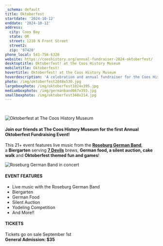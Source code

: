 ```yaml
---
_schema: default
title: Oktoberfest
startdate: '2024-10-12'
enddate: '2024-10-12'
address:
  city: Coos Bay
  state: OR
  street: 1210 N Front Street
  street2:
  zip: '97420'
phone_local: 541-756-6320
website: https://cooshistory.org/annual-fundraiser-2024-oktoberfest/
desktoptitle: Oktoberfest! at the Coos History Museum
mobiletitle: Oktoberfest!
hovertitle: Oktoberfest! at the Coos History Museum
hoverdescription: 'A celebration and annual fundraiser for the Coos History Museum '
photo: /img/oktoberfest2048x530.jpg
largeboxphoto: /img/oktoberfest1024x395.jpg
mediumboxphoto: /img/germanband667x355.jpg
smallboxphoto: /img/oktoberfest340x214.jpg
---
```

&nbsp;

![Oktoberfest at The Coos History Museum](/img/oktoberfestlogo.jpg "Oktoberfest at The Coos History Museum")

#### Join our friends at The Coos History Museum for the first Annual Oktoberfest Fundraising Event!

This 21+ event features live&nbsp;music&nbsp;from the&nbsp;<a href="https://www.facebook.com/roseburggermanband" target="_blank" rel="noopener"><strong>Roseburg German Band</strong></a>, a&nbsp;**Biergarten**&nbsp;serving&nbsp;<a href="https://7devilsbrewery.com/" target="_blank" rel="noopener"><strong>7 Devils</strong></a>&nbsp;brews,&nbsp;**German&nbsp;food, a silent auction, cake walk**&nbsp;and&nbsp;**Oktoberfest themed fun and games**!&nbsp;

![Roseburg German Band in concert](/img/german-band.jpg "Roseburg German Band")

#### EVENT FEATURES

* Live music with the Roseburg German Band
* Biergarten
* German Food
* Silent Auction
* Yodeling Competition
* And More!!

#### TICKETS

Tickets go on sale September 1st<br>**General Admission: $35**